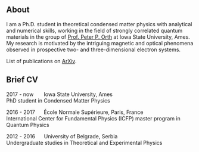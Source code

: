 ## About

I am a Ph.D. student in theoretical condensed matter physics with analytical and numerical skills, working in the field of strongly correlated quantum materials in the group of <a href="https://faculty.sites.iastate.edu/porth/">Prof. Peter P. Orth</a> at Iowa State University, Ames. My research is motivated by the intriguing magnetic and optical phenomena observed in prospective two- and three-dimensional electron systems.

List of publications on <a href="https://arxiv.org/search/cond-mat?searchtype=author&query=Nedi%C4%87%2C+A+M">ArXiv</a>. 

## Brief CV

2017 - now &nbsp;&nbsp;&nbsp;&nbsp;&nbsp;&nbsp;Iowa State University, Ames <br/>
PhD student in Condensed Matter Physics

2016 - 2017&nbsp;&nbsp;&nbsp;&nbsp;&nbsp;&nbsp;École Normale Supérieure, Paris, France <br/>
International Center for Fundamental Physics (ICFP) master program in Quantum Physics

2012 - 2016&nbsp;&nbsp;&nbsp;&nbsp;&nbsp;&nbsp;University of Belgrade, Serbia <br/>
Undergraduate studies in Theoretical and Experimental Physics
